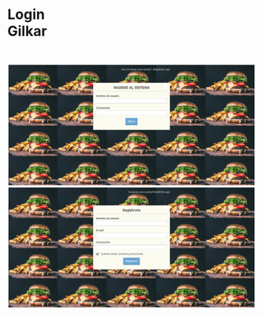 
<h1>Login <br>Gilkar</h1> 
<br>
<p align="center">
<img src="/logearse.png" alt="login" width="500" title="hover text">
  <br>
<img src="/registroUsuario.png" alt="registrar" width="500" alt="accessibility text">
  
</p>
